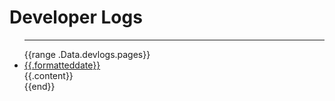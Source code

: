 # Developer Logs

<ul class="p-0 px-0">
<hr class="h-1 border-light"/>
{{range .Data.devlogs.pages}}
<li class="flex gap-3 justify-between items-start py-4 flex-direction">
<a class="text-gray !hover:no-underline !no-underline hover:text-dark" href="{{print  "#" .slug}}">
<div class="inline-block" class="date">{{.formatteddate}}</div>
</a>
<div class="inline-block">{{.content}}</div>
</li>
{{end}}
</ul>
